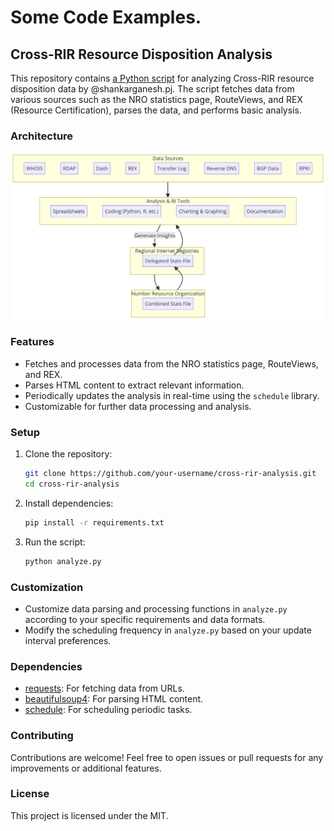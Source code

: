 # Some Code Examples.

## Cross-RIR Resource Disposition Analysis

This repository contains [a Python script](analyse.py) for analyzing Cross-RIR resource disposition data by @shankarganesh.pj. The script fetches data from various sources such as the NRO statistics page, RouteViews, and REX (Resource Certification), parses the data, and performs basic analysis.

### Architecture

![high level architecture diagram](Architecture.png?raw=true "Architecture")

### Features

- Fetches and processes data from the NRO statistics page, RouteViews, and REX.
- Parses HTML content to extract relevant information.
- Periodically updates the analysis in real-time using the `schedule` library.
- Customizable for further data processing and analysis.

### Setup

1. Clone the repository:

    ```bash
    git clone https://github.com/your-username/cross-rir-analysis.git
    cd cross-rir-analysis
    ```

2. Install dependencies:

    ```bash
    pip install -r requirements.txt
    ```

3. Run the script:

    ```bash
    python analyze.py
    ```

### Customization

- Customize data parsing and processing functions in `analyze.py` according to your specific requirements and data formats.
- Modify the scheduling frequency in `analyze.py` based on your update interval preferences.

### Dependencies

- [requests](https://pypi.org/project/requests/): For fetching data from URLs.
- [beautifulsoup4](https://pypi.org/project/beautifulsoup4/): For parsing HTML content.
- [schedule](https://pypi.org/project/schedule/): For scheduling periodic tasks.

### Contributing

Contributions are welcome! Feel free to open issues or pull requests for any improvements or additional features.

### License

This project is licensed under the MIT.
